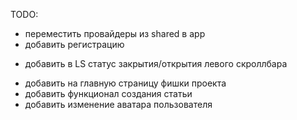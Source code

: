 TODO:
 - переместить провайдеры из shared в app
 - добавить регистрацию
 + добавить в LS статус закрытия/открытия левого скроллбара
 - добавить на главную страницу фишки проекта
 - добавить функционал создания статьи
 - добавить изменение аватара пользователя